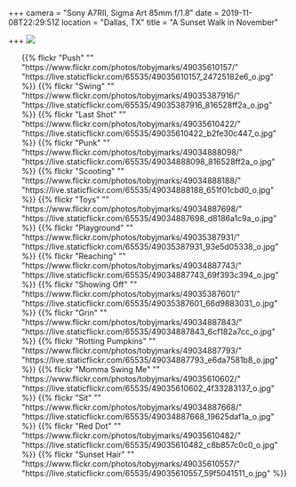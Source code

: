 +++
camera = "Sony A7RII, Sigma Art 85mm f/1.8"
date = 2019-11-08T22:29:51Z
location = "Dallas, TX"
title = "A Sunset Walk in November"

+++
<img src="https://live.staticflickr.com/65535/49034887928_3bf5172_8o.jpg">  
<!--more-->

<div class="container-fluid">
<div class="demo-gallery dark mrb35">
<ul id="lightgallery" class="list-unstyled row">
{{% flickr "Push"
""
"https://www.flickr.com/photos/tobyjmarks/49035610157/"
"https://live.staticflickr.com/65535/49035610157_24725182e6_o.jpg" %}}
{{% flickr "Swing"
""
"https://www.flickr.com/photos/tobyjmarks/49035387916/"
"https://live.staticflickr.com/65535/49035387916_816528ff2a_o.jpg" %}}
{{% flickr "Last Shot"
""
"https://www.flickr.com/photos/tobyjmarks/49035610422/"
"https://live.staticflickr.com/65535/49035610422_b2fe30c447_o.jpg" %}}
{{% flickr "Punk"
""
"https://www.flickr.com/photos/tobyjmarks/49034888098/"
"https://live.staticflickr.com/65535/49034888098_816528ff2a_o.jpg" %}}
{{% flickr "Scooting"
""
"https://www.flickr.com/photos/tobyjmarks/49034888188/"
"https://live.staticflickr.com/65535/49034888188_651f01cbd0_o.jpg" %}}
{{% flickr "Toys"
""
"https://www.flickr.com/photos/tobyjmarks/49034887698/"
"https://live.staticflickr.com/65535/49034887698_d8186a1c9a_o.jpg" %}}
{{% flickr "Playground"
""
"https://www.flickr.com/photos/tobyjmarks/49035387931/"
"https://live.staticflickr.com/65535/49035387931_93e5d05338_o.jpg" %}}
<!--
{{% flickr "Lovely Kass"
""
"https://www.flickr.com/photos/tobyjmarks/49035387801/"
"https://live.staticflickr.com/65535/49035387801_b499c5fca2_o.jpg" %}}
\-->
{{% flickr "Reaching"
""
"https://www.flickr.com/photos/tobyjmarks/49034887743/"
"https://live.staticflickr.com/65535/49034887743_69f393c394_o.jpg" %}}
{{% flickr "Showing Off"
""
"https://www.flickr.com/photos/tobyjmarks/49035387601/"
"https://live.staticflickr.com/65535/49035387601_66d9883031_o.jpg" %}}
<!--
{{% flickr "Getting Dark"
""
"https://www.flickr.com/photos/tobyjmarks/49034887928/"
"https://live.staticflickr.com/65535/49034887928_3bf5172108_o.jpg" %}}
\-->
{{% flickr "Grin"
""
"https://www.flickr.com/photos/tobyjmarks/49034887843/"
"https://live.staticflickr.com/65535/49034887843_6cf182a7cc_o.jpg" %}}
{{% flickr "Rotting Pumpkins"
""
"https://www.flickr.com/photos/tobyjmarks/49034887793/"
"https://live.staticflickr.com/65535/49034887793_e6da7581b8_o.jpg" %}}
{{% flickr "Momma Swing Me"
""
"https://www.flickr.com/photos/tobyjmarks/49035610602/"
"https://live.staticflickr.com/65535/49035610602_4f33283137_o.jpg" %}}
{{% flickr "Sit"
""
"https://www.flickr.com/photos/tobyjmarks/49034887668/"
"https://live.staticflickr.com/65535/49034887668_19625daf1a_o.jpg" %}}
{{% flickr "Red Dot"
""
"https://www.flickr.com/photos/tobyjmarks/49035610482/"
"https://live.staticflickr.com/65535/49035610482_c8b857c0c0_o.jpg" %}}
{{% flickr "Sunset Hair"
""
"https://www.flickr.com/photos/tobyjmarks/49035610557/"
"https://live.staticflickr.com/65535/49035610557_59f5041511_o.jpg" %}}
</ul>
</div>
</div>